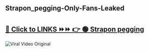 
 ## Strapon_pegging-Only-Fans-Leaked

# <h2><a href="https://clipsfans.com/Strapon_pegging&ref=git">🔗 Click to LINKS ⏩⏩ 👉 🟢 Strapon pegging </a></h2>

<a href="https://clipsfans.com/Strapon_pegging&ref=git" rel="nofollow" data-target="animated-image.originalLink"><img src="https://i.ibb.co.com/xMMVF88/686577567.gif" alt="Viral Video Original" style="max-width: 100%; display: inline-block;" data-target="animated-image.originalImage"></a>
